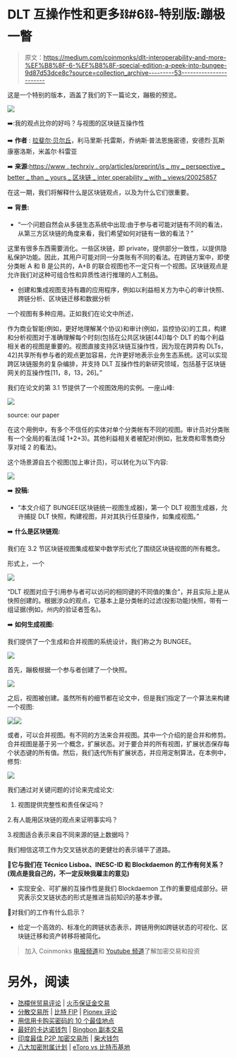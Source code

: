 # DLT 互操作性和更多⛓️#6⛓️-特别版:蹦极一瞥

> 原文：<https://medium.com/coinmonks/dlt-interoperability-and-more-%EF%B8%8F-6-%EF%B8%8F-special-edition-a-peek-into-bungee-9d87d53dce8c?source=collection_archive---------53----------------------->

这是一个特别的版本，涵盖了我们的下一篇论文，蹦极的预览。

![](img/16691d7f740ecfbea85569e701aa5426.png)

➡️:我的观点比你的好吗？与视图的区块链互操作性

➡️ **作者** : [拉斐尔·贝尔丘](https://www.techrxiv.org/authors/Rafael_Belchior/10174979)，利马里斯·托雷斯，乔纳斯·普法恩施密德，安德烈·瓦斯康塞洛斯，米盖尔·科雷亚

➡️ **来源:**[https://www . techrxiv . org/articles/preprint/is _ my _ perspective _ better _ than _ yours _ 区块链 _ inter operability _ with _ views/20025857](https://www.techrxiv.org/articles/preprint/Is_My_Perspective_Better_Than_Yours_Blockchain_Interoperability_with_Views/20025857)

在这一期，我们将解释什么是区块链观点，以及为什么它们很重要。

➡️ **背景:**

*   “一个问题自然会从多链生态系统中出现:由于参与者可能对链有不同的看法，从第三方区块链的角度来看，我们希望如何对链有一致的看法？”

这里有很多东西需要消化。一些区块链，即 private，提供部分一致性，以提供隐私保护功能。因此，其用户可能对同一分类账有不同的看法。在跨链方案中，即使分类帐 A 和 B 是公共的，A+B 的联合视图也不一定只有一个视图。区块链观点是允许我们对这种可组合性和异质性进行推理的人工制品。

*   创建和集成视图支持有趣的应用程序，例如以利益相关方为中心的审计快照、跨链分析、区块链迁移和数据分析

一个视图有多种应用。正如我们在论文中所述，

作为商业智能(例如，更好地理解某个协议)和审计(例如，监控协议)的工具，构建和分析视图对于准确理解每个时刻(包括在公共区块链[44])每个 DLT 的每个利益相关者的视图是重要的。视图直接支持区块链互操作性，因为现在跨异构 DLTs，42]共享所有参与者的观点更加容易，允许更好地表示业务生态系统。这可以实现跨区块链服务的复杂编排，并支持 DLT 互操作性的新研究领域，包括基于区块链网关的互操作性[11，8，13，26]。”

我们在论文的第 3.1 节提供了一个视图效用的实例。一座山峰:

![](img/ea31c0242c9b4fc89a75cbb655df318b.png)

source: our paper

在这个用例中，有多个不信任的实体对单个分类帐有不同的视图。审计员对分类账有一个全局的看法(域 1+2+3)。其他利益相关者被配对(例如，批发商和零售商分享对域 2 的看法)。

这个场景源自五个视图(加上审计员)，可以转化为以下内容:

![](img/7c619a6b887ea8ff5073f2b5512417b9.png)

➡️ **投稿:**

*   “本文介绍了 BUNGEE(区块链统一视图生成器)，第一个 DLT 视图生成器，允许捕捉 DLT 快照，构建视图，并对其执行任意操作，如集成视图。”

➡️ **什么是区块链观:**

我们在 3.2 节区块链视图集成框架中数学形式化了围绕区块链视图的所有概念。

形式上，一个

![](img/fde1141c43224dfe5b3a19ebfbf400f0.png)

“DLT 视图对应于引用参与者可以访问的相同键的不同值的集合”，并且实际上是从快照创建的。根据涉众的观点，它基本上是分类帐的过滤(投影功能)快照，带有一组证据(例如，州内的验证者签名)。

➡️ **如何生成视图:**

我们提供了一个生成和合并视图的系统设计，我们称之为 BUNGEE。

![](img/f23af979960002f35009b4fe76af1d19.png)

首先，蹦极根据一个参与者创建了一个快照。

![](img/a1ac247531b8935718d55e348fdbe64e.png)

之后，视图被创建。虽然所有的细节都在论文中，但是我们指定了一个算法来构建一个视图:

![](img/787ce074df7590f5ba14a9974bf37615.png)![](img/b246b1f52f90ba24893b4e1b7ba087ec.png)

或者，可以合并视图。有不同的方法来合并视图。其中一个介绍的是合并和修剪。合并视图是基于另一个概念，扩展状态。对于要合并的所有视图，扩展状态保存每个状态键的所有值。然后，我们迭代所有扩展状态，并应用定制算法，在本例中，修剪:

![](img/f82ec4240b197da943772ed6b96ac26d.png)

我们通过对关键问题的讨论来完成论文:

1.  视图提供完整性和责任保证吗？

2.有人能用区块链的观点来证明事实吗？

3.视图适合表示来自不同来源的链上数据吗？

我们相信这项工作为交叉链状态的更健壮的表示铺平了道路。

**🚀它与我们在 Técnico Lisboa、INESC-ID 和 Blockdaemon 的工作有何关系？(观点是我自己的，不一定反映我雇主的意见)**

*   实现安全、可扩展的互操作性是我们 Blockdaemon 工作的重要组成部分。研究表示交叉链状态的形式是推进当前知识的基本步骤。

🚀对我们的工作有什么启示？

*   给定一个高效的、标准化的跨链状态表示，跨链用例如跨链状态的可视化、区块链迁移和资产转移将被简化。

> 加入 Coinmonks [电报频道](https://t.me/coincodecap)和 [Youtube 频道](https://www.youtube.com/c/coinmonks/videos)了解加密交易和投资

# 另外，阅读

*   [氹欞侊贸易评论](https://coincodecap.com/anny-trade-review) | [火币保证金交易](/coinmonks/huobi-margin-trading-b3b06cdc1519)
*   [分散交易所](https://coincodecap.com/what-are-decentralized-exchanges) | [比特 FIP](https://coincodecap.com/bitbns-fip) | [Pionex 评论](https://coincodecap.com/pionex-review-exchange-with-crypto-trading-bot)
*   [用信用卡购买密码的 10 个最佳地点](https://coincodecap.com/buy-crypto-with-credit-card)
*   [最好的卡达诺钱包](https://coincodecap.com/best-cardano-wallets) | [Bingbon 副本交易](https://coincodecap.com/bingbon-copy-trading)
*   [印度最佳 P2P 加密交易所](https://coincodecap.com/p2p-crypto-exchanges-in-india) | [柴犬钱包](https://coincodecap.com/baby-shiba-inu-wallets)
*   [八大加密附属计划](https://coincodecap.com/crypto-affiliate-programs) | [eToro vs 比特币基地](https://coincodecap.com/etoro-vs-coinbase)